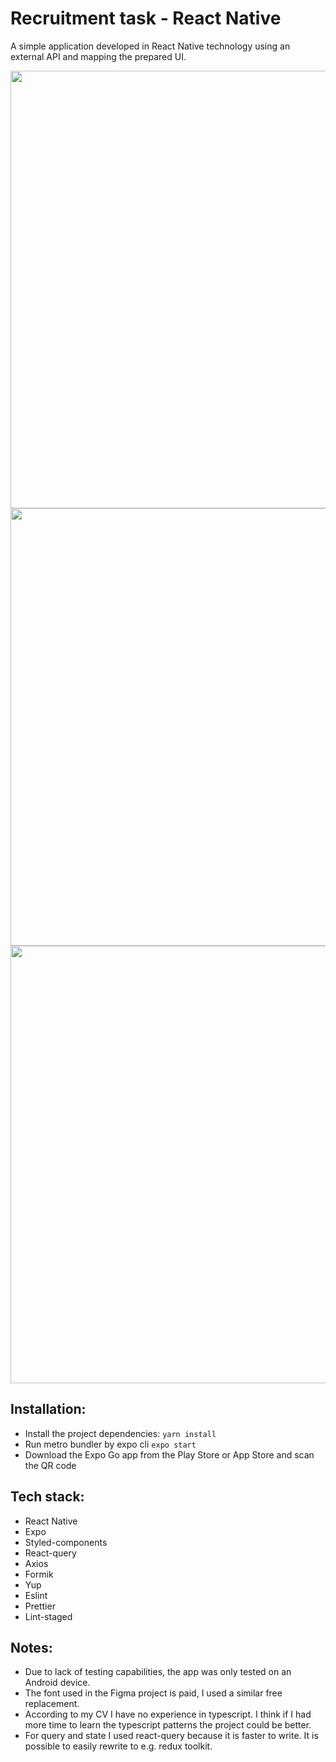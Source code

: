# Recruitment task - React Native

A simple application developed in React Native technology using an external API and mapping the prepared UI. 


<img src="https://user-images.githubusercontent.com/63266278/139748431-9d453f16-e422-4647-8260-345112945cf6.jpg" height="700"> <img src="https://user-images.githubusercontent.com/63266278/139748438-ec9f3305-1f31-47de-90f8-6dba77e415e8.jpg" height="700"> <img src="https://user-images.githubusercontent.com/63266278/139748441-6a59a677-8960-4556-a486-c6948ab23cde.jpg" height="700">


## Installation:
- Install the project dependencies: ` yarn install `
- Run metro bundler by expo cli ` expo start `
- Download the Expo Go app from the Play Store or App Store and scan the QR code

## Tech stack:
- React Native
- Expo
- Styled-components
- React-query
- Axios
- Formik
- Yup
- Eslint
- Prettier
- Lint-staged

## Notes:
- Due to lack of testing capabilities, the app was only tested on an Android device.
- The font used in the Figma project is paid, I used a similar free replacement.
- According to my CV I have no experience in typescript. I think if I had more time to learn the typescript patterns the project could be better.
- For query and state I used react-query because it is faster to write. It is possible to easily rewrite to e.g. redux toolkit.
